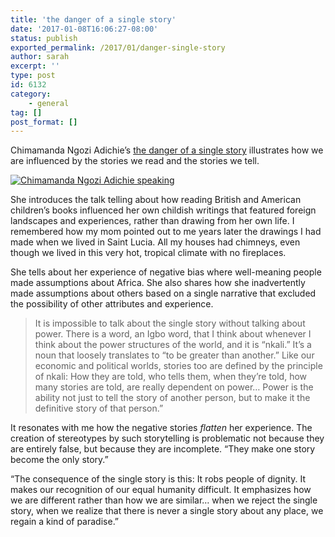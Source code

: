 ```yaml
---
title: 'the danger of a single story'
date: '2017-01-08T16:06:27-08:00'
status: publish
exported_permalink: /2017/01/danger-single-story
author: sarah
excerpt: ''
type: post
id: 6132
category:
    - general
tag: []
post_format: []
---
```

Chimamanda Ngozi Adichie’s [the danger of a single story](http://www.ted.com/talks/chimamanda_adichie_the_danger_of_a_single_story/transcript?language=en#t-777426) illustrates how we are influenced by the stories we read and the stories we tell.

[![Chimamanda Ngozi Adichie speaking](https://pi.tedcdn.com/r/pe.tedcdn.com/images/ted/3527cd41287ab9d66473e112dbd339c6e515ef38_1600x1200.jpg?cb=20160511&quality=63&u=&w=512)](http://www.ted.com/talks/chimamanda_adichie_the_danger_of_a_single_story/transcript?language=en#t-777426)

She introduces the talk telling about how reading British and American children’s books influenced her own childish writings that featured foreign landscapes and experiences, rather than drawing from her own life. I remembered how my mom pointed out to me years later the drawings I had made when we lived in Saint Lucia. All my houses had chimneys, even though we lived in this very hot, tropical climate with no fireplaces.

She tells about her experience of negative bias where well-meaning people made assumptions about Africa. She also shares how she inadvertently made assumptions about others based on a single narrative that excluded the possibility of other attributes and experience.

> It is impossible to talk about the single story without talking about power. There is a word, an Igbo word, that I think about whenever I think about the power structures of the world, and it is “nkali.” It’s a noun that loosely translates to “to be greater than another.” Like our economic and political worlds, stories too are defined by the principle of nkali: How they are told, who tells them, when they’re told, how many stories are told, are really dependent on power… Power is the ability not just to tell the story of another person, but to make it the definitive story of that person.”

It resonates with me how the negative stories *flatten* her experience. The creation of stereotypes by such storytelling is problematic not because they are entirely false, but because they are incomplete. “They make one story become the only story.”

“The consequence of the single story is this: It robs people of dignity. It makes our recognition of our equal humanity difficult. It emphasizes how we are different rather than how we are similar… when we reject the single story, when we realize that there is never a single story about any place, we regain a kind of paradise.”